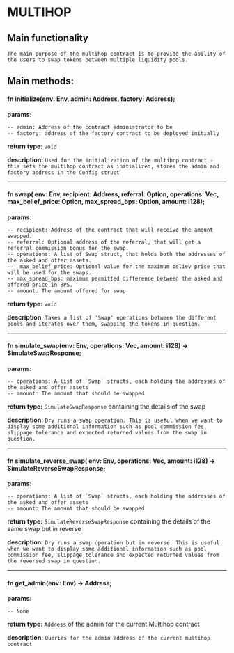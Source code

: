 

# MULTIHOP

## Main functionality
```The main purpose of the multihop contract is to provide the ability of the users to swap tokens between multiple liquidity pools.```



## Main methods:
#### fn initialize(env: Env, admin: Address, factory: Address);

**params:**
```
-- admin: Address of the contract administrator to be
-- factory: address of the factory contract to be deployed initially
```
**return type:**
`void`

**description:**
`Used for the initialization of the multihop contract - this sets the multihop contract as initialized, stores the admin and factory address in the Config struct`

<hr>

#### fn swap( env: Env, recipient: Address, referral: Option<Referral>, operations: Vec<Swap>, max_belief_price: Option<i64>, max_spread_bps: Option<i64>, amount: i128);

**params:**
```
-- recipient: Address of the contract that will receive the amount swapped.
-- referral: Optional address of the referral, that will get a referral commission bonus for the swap.
-- operations: A list of Swap struct, that holds both the addresses of the asked and offer assets.
--  max_belief_price: Optional value for the maximum believ price that will be used for the swaps.
-- max_spread_bps: maximum permitted difference between the asked and offered price in BPS.
-- amount: The amount offered for swap
```
**return type:**
`void`

**description:**
`Takes a list of 'Swap' operations between the different pools and iterates over them, swapping the tokens in question.`

<hr>

#### fn simulate_swap(env: Env, operations: Vec<Swap>, amount: i128) -> SimulateSwapResponse;

**params:**
```
-- operations: A list of `Swap` structs, each holding the addresses of the asked and offer assets
-- amount: The amount that should be swapped
```
**return type:**
`SimulateSwapResponse` containing the details of the swap

**description:**
`Dry runs a swap operation. This is useful when we want to display some additional information such as pool commission fee, slippage tolerance and expected returned values from the swap in question.`

<hr>

#### fn simulate_reverse_swap( env: Env, operations: Vec<Swap>, amount: i128) -> SimulateReverseSwapResponse;

**params:**
```
-- operations: A list of `Swap` structs, each holding the addresses of the asked and offer assets
-- amount: The amount that should be swapped
```
**return type:**
`SimulateReverseSwapResponse` containing the details of the same swap but in reverse

**description:**
`Dry runs a swap operation but in reverse. This is useful when we want to display some additional information such as pool commission fee, slippage tolerance and expected returned values from the reversed swap in question.`

<hr>

#### fn get_admin(env: Env) -> Address;
**params:**
```
-- None
```
**return type:**
`Address` of the admin for the current Multihop contract

**description:**
`Queries for the admin address of the current multihop contract`

